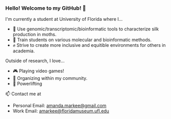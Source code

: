 ### Hello! Welcome to my GitHub! 🐛

<!--
**amandamarkee/amandamarkee** is a ✨ _special_ ✨ repository because its `README.md` (this file) appears on your GitHub profile.

Here are some ideas to get you started:

- 🔭 I’m currently working on ...
- 🌱 I’m currently learning ...
- 👯 I’m looking to collaborate on ...
- 🤔 I’m looking for help with ...
- 💬 Ask me about ...
- 📫 How to reach me: ...
- 😄 Pronouns: ...
- ⚡ Fun fact: ...
-->

I'm currently a student at University of Florida where I...
- 🐛 Use genomic/transcriptomic/bioinformatic tools to characterize silk production in moths.
- 🧬 Train students on various molecular and bioinformatic methods.
- ✊ Strive to create more inclusive and equitible environments for others in academia.

Outside of research, I love...
- 🎮 Playing video games!
- 📣 Organizing within my community.
- 💪 Powerlifting 

📫 Contact me at
- Personal Email: amanda.markee@gmail.com
- Work Email: amarkee@floridamuseum.ufl.edu
